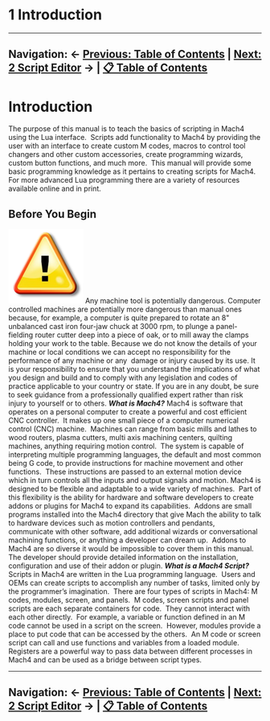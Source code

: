 # 1 Introduction

---
**Navigation:** ← [Previous: Table of Contents](table_of_contents.md) | [Next: 2 Script Editor](script_editor.md) → | [📋 Table of Contents](table_of_contents.md)
---

# Introduction
The purpose of this manual is to teach the basics of scripting in Mach4 using the Lua interface.  Scripts add functionality to Mach4 by providing the user with an interface to create custom M codes, macros to control tool changers and other custom accessories, create programming wizards, custom button functions, and much more.  This manual will provide some basic programming knowledge as it pertains to creating scripts for Mach4.  For more advanced Lua programming there are a variety of resources available online and in print.
## Before You Begin
[![Image 7200](images/image_7200.png)]([[bsexport:image:7200]])
Any machine tool is potentially dangerous. Computer controlled machines are potentially more dangerous than manual ones because, for example, a computer is quite prepared to rotate an 8" unbalanced cast iron four-jaw chuck at 3000 rpm, to plunge a panel-fielding router cutter deep into a piece of oak, or to mill away the clamps holding your work to the table. Because we do not know the details of your machine or local conditions we can accept no responsibility for the performance of any machine or any 
damage or injury caused by its use. It is your responsibility to ensure that you understand the implications of what you design and build and to comply with any legislation and codes of practice applicable to your country or state. If you are in any doubt, be sure to seek guidance from a professionally qualified expert rather than risk injury to yourself or to others.
***What is Mach4?***
Mach4 is software that operates on a personal computer to create a powerful and cost efficient CNC controller.  It makes up one small piece of a computer numerical control (CNC) machine.  Machines can range from basic mills and lathes to wood routers, plasma cutters, multi axis machining centers, quilting machines, anything requiring motion control.  The system is capable of interpreting multiple programming languages, the default and most common being G code, to provide instructions for machine movement and other functions.  These instructions are passed to an external motion device which in turn controls all the inputs and output signals and motion.
Mach4 is designed to be flexible and adaptable to a wide variety of machines.  Part of this flexibility is the ability for hardware and software developers to create addons or plugins for Mach4 to expand its capabilities.  Addons are small programs installed into the Mach4 directory that give Mach the ability to talk to hardware devices such as motion controllers and pendants, communicate with other software, add additional wizards or conversational machining functions, or anything a developer can dream up.  Addons to Mach4 are so diverse it would be impossible to cover them in this manual.  The developer should provide detailed information on the installation, configuration and use of their addon or plugin.
***What is a Mach4 Script?***
Scripts in Mach4 are written in the Lua programming language.  Users and OEMs can create scripts to accomplish any number of tasks, limited only by the programmer’s imagination.  There are four types of scripts in Mach4: M codes, modules, screen, and panels.  M codes, screen scripts and panel scripts are each separate containers for code.  They cannot interact with each other directly.  For example, a variable or function defined in an M code cannot be used in a script on the screen.  However, modules provide a place to put code that can be accessed by the others.  An M code or screen script can call and use functions and variables from a loaded module.  Registers are a powerful way to pass data between different processes in Mach4 and can be used as a bridge between script types.

---
**Navigation:** ← [Previous: Table of Contents](table_of_contents.md) | [Next: 2 Script Editor](script_editor.md) → | [📋 Table of Contents](table_of_contents.md)
---
